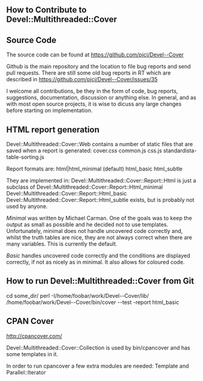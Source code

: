 How to Contribute to Devel::Multithreaded::Cover
---------------------------------

Source Code
-----------

The source code can be found at https://github.com/pjcj/Devel--Cover

Github is the main repository and the location to file bug reports and send
pull requests.  There are still some old bug reports in RT which are described
in https://github.com/pjcj/Devel--Cover/issues/35

I welcome all contributions, be they in the form of code, bug reports,
suggestions, documentation, discussion or anything else.  In general, and as
with most open source projects, it is wise to dicuss any large changes before
starting on implementation.

HTML report generation
----------------------

Devel::Multithreaded::Cover::Web contains a number of static files that are saved when a
report is generated:
    cover.css
    common.js
    css.js
    standardista-table-sorting.js

Report formats are:
    html|html_minimal (default)
    html_basic
    html_subtle

They are implemented in:
    Devel::Multithreaded::Cover::Report::Html is just a subclass of
        Devel::Multithreaded::Cover::Report::Html_minimal
    Devel::Multithreaded::Cover::Report::Html_basic
    Devel::Multithreaded::Cover::Report::Html_subtle  exists, but is probably not used by anyone.

*Minimal* was written by Michael Carman.  One of the goals was to keep the
output as small as possible and he decided not to use templates.
Unfortunately, minimal does not handle uncovered code correctly and, whilst the
truth tables are nice, they are not always correct when there are many
variables.  This is currently the default.

*Basic* handles uncovered code correctly and the conditions are displayed
correctly, if not as nicely as in minimal.  It also allows for coloured code.

How to run Devel::Multithreaded::Cover from Git
--------------------------------
cd some_dir/
perl -I/home/foobar/work/Devel--Cover/lib/ /home/foobar/work/Devel--Cover/bin/cover --test -report html_basic

CPAN Cover
----------

http://cpancover.com/

Devel::Multithreaded::Cover::Collection is used by bin/cpancover and has some templates in it.

In order to run cpancover a few extra modules are needed:
    Template and Parallel::Iterator
